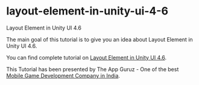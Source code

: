# layout-element-in-unity-ui-4-6
Layout Element in Unity UI 4.6

The main goal of this tutorial is to give you an idea about Layout Element in Unity UI 4.6.

You can find complete tutorial on [Layout Element in Unity UI 4.6](http://www.theappguruz.com/unity/layout-element-in-unity-ui-4-6/).

This Tutorial has been presented by The App Guruz - One of the best [Mobile Game Development Company in India](http://www.theappguruz.com/3d-game-development/).
